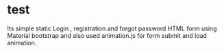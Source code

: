 # test
Its simple static Login , registration and forgot password HTML form using Material bootstrap and also used animation.js for form submit and load animation.
  
